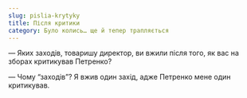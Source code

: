 ```yaml
---
slug: pislia-krytyky
title: Після критики
category: Було колись… ще й тепер трапляється
---
```

— Яких заходів, товаришу директор, ви вжили після того, як вас на зборах критикував Петренко?

— Чому “заходів”? Я вжив один захід, адже Петренко мене один критикував.
